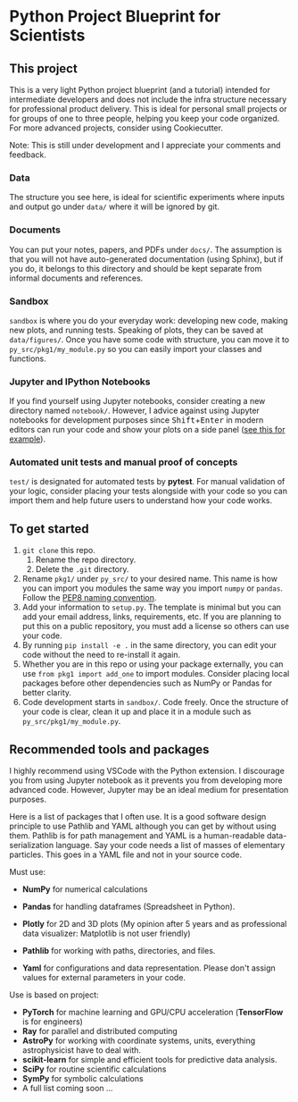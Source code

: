 # Python Project Blueprint for Scientists

## This project

This is a very light Python project blueprint (and a tutorial) intended for intermediate developers and does not include the infra structure necessary for professional product delivery. This is ideal for personal small projects or for groups of one to three people, helping you keep your code organized. For more advanced projects, consider using Cookiecutter.

Note: This is still under development and I appreciate your comments and feedback.

### Data

The structure you see here, is ideal for scientific experiments where inputs and output go under `data/` where it will be ignored by git.

### Documents

You can put your notes, papers, and PDFs under `docs/`. The assumption is that you will not have auto-generated documentation (using Sphinx), but if you do, it belongs to this directory and should be kept separate from informal documents and references.

### Sandbox

`sandbox` is where you do your everyday work: developing new code, making new plots, and running tests. Speaking of plots, they can be saved at `data/figures/`.
Once you have some code with structure, you can move it to `py_src/pkg1/my_module.py` so you can easily import your classes and functions.

### Jupyter and IPython Notebooks

If you find yourself using Jupyter notebooks, consider creating a new directory named `notebook/`. However, I advice against using Jupyter notebooks for development purposes since <kbd>Shift</kbd>+<kbd>Enter</kbd> in modern editors can run your code and show your plots on a side panel ([see this for example](https://code.visualstudio.com/docs/python/jupyter-support)).

### Automated unit tests and manual proof of concepts

`test/` is designated for automated tests by **pytest**. For manual validation of your logic, consider placing your tests alongside with your code so you can import them and help future users to understand how your code works.

## To get started

1. `git clone` this repo.
   1. Rename the repo directory.
   2. Delete the `.git` directory.
2. Rename `pkg1/` under `py_src/` to your desired name. This name is how you can import you modules the same way you import `numpy` or `pandas`. Follow the [PEP8 naming convention](https://www.python.org/dev/peps/pep-0008/#package-and-module-names).
3. Add your information to `setup.py`. The template is minimal but you can add your email address, links, requirements, etc. If you are planning to put this on a public repository, you must add a license so others can use your code.
4. By running `pip install -e .` in the same directory, you can edit your code without the need to re-install it again.
5. Whether you are in this repo or using your package externally, you can use `from pkg1 import add_one` to import modules. Consider placing local packages before other dependencies such as NumPy or Pandas for better clarity.
6. Code development starts in `sandbox/`. Code freely. Once the structure of your code is clear, clean it up and place it in a module such as `py_src/pkg1/my_module.py`.

## Recommended tools and packages

I highly recommend using VSCode with the Python extension. I discourage you from using Jupyter notebook as it prevents you from developing more advanced code. However, Jupyter may be an ideal medium for presentation purposes.

Here is a list of packages that I often use. It is a good software design principle to use Pathlib and YAML although you can get by without using them. Pathlib is for path management and YAML is a human-readable data-serialization language. Say your code needs a list of masses of elementary particles. This goes in a YAML file and not in your source code.

Must use:

* **NumPy** for numerical calculations
* **Pandas** for handling dataframes (Spreadsheet in Python).
* **Plotly** for 2D and 3D plots (My opinion after 5 years and as professional data visualizer: Matplotlib is not user friendly)

* **Pathlib** for working with paths, directories, and files.
* **Yaml** for configurations and data representation. Please don't assign values for external parameters in your code.

Use is based on project:

* **PyTorch** for machine learning and GPU/CPU acceleration (**TensorFlow** is for engineers)
* **Ray** for parallel and distributed computing
* **AstroPy** for working with coordinate systems, units, everything astrophysicist have to deal with.
* **scikit-learn** for simple and efficient tools for predictive data analysis.
* **SciPy** for routine scientific calculations
* **SymPy** for symbolic calculations
* A full list coming soon ...
